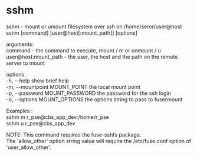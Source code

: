 # sshm
  
sshm - mount or umount filesystem over ssh on /home/seror/user@host  
sshm [command] [user@host[:mount_path]] [options]  
  
arguments:  
command - the command to execute, mount / m or unmount / u  
user@host:mount_path - the user, the host and the path on the remote server to mount  
  
options:  
-h, --help show brief help  
-m, --mountpoint MOUNT_POINT the local mount point  
-p, --password MOUNT_PASSWORD the password for the ssh login  
-o, --options MOUNT_OPTIONS the options string to pass to fusermount  

Examples :  
sshm m r_pse@cbs_app_dev:/home/r_pse  
sshm u r_pse@cbs_app_dev  
  
NOTE: 
This command requires the fuse-sshfs package.  
The 'allow_other' option string value will require the /etc/fuse.conf option of 'user_allow_other'.  
